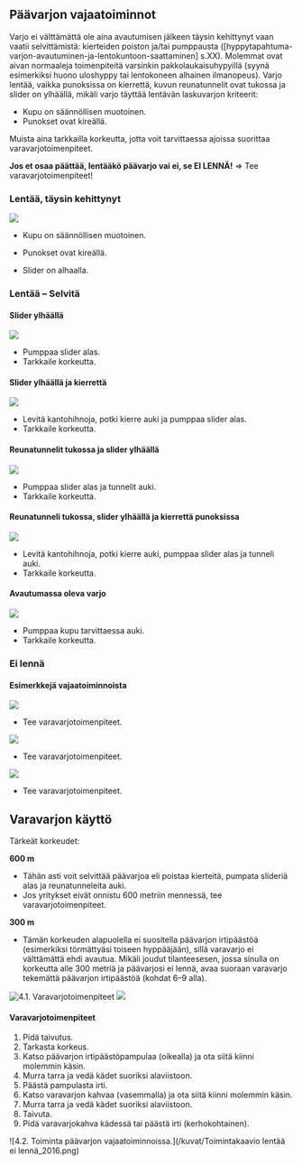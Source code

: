 ## Päävarjon vajaatoiminnot 

Varjo ei välttämättä ole aina avautumisen jälkeen täysin kehittynyt vaan
vaatii selvittämistä: kierteiden poiston ja/tai pumppausta
(\[hyppytapahtuma-varjon-avautuminen-ja-lentokuntoon-saattaminen\] s.XX).
Molemmat ovat aivan normaaleja toimenpiteitä varsinkin
pakkolaukaisuhypyillä (syynä esimerkiksi huono uloshyppy tai lentokoneen
alhainen ilmanopeus). Varjo lentää, vaikka punoksissa on kierrettä,
kuvun reunatunnelit ovat tukossa ja slider on ylhäällä, mikäli varjo
täyttää lentävän laskuvarjon kriteerit:

-   Kupu on säännöllisen muotoinen.
-   Punokset ovat kireällä.

Muista aina tarkkailla korkeutta, jotta voit tarvittaessa ajoissa
suorittaa varavarjotoimenpiteet.

**Jos et osaa päättää, lentääkö päävarjo vai ei, se EI LENNÄ!** =&gt;
Tee varavarjotoimenpiteet!

### Lentää, täysin kehittynyt  


![](/kuvat/Vajaatoiminnot-Lentaa-Taysin-kehittynyt.jpg)

-   Kupu on säännöllisen muotoinen.

-   Punokset ovat kireällä.

-   Slider on alhaalla.

### Lentää – Selvitä  


#### Slider ylhäällä 

![](/kuvat/Vajaatoiminnot-Lentaa-Slider-ylhaalla.png)

-   Pumppaa slider alas.
-   Tarkkaile korkeutta.

#### Slider ylhäällä ja kierrettä 

![](/kuvat/Vajaatoiminnot-Lentaa-Slider-ylhaalla-ja-Kierteita.png)

-   Levitä kantohihnoja, potki kierre auki ja pumppaa slider alas.
-   Tarkkaile korkeutta.

#### Reunatunnelit tukossa ja slider ylhäällä 

![](/kuvat/Vajaatoiminnot-Lentaa-Reunatunnelit-tukossa-ja-slider-ylhaalla.jpg)

-   Pumppaa slider alas ja tunnelit auki.
-   Tarkkaile korkeutta.

#### Reunatunneli tukossa, slider ylhäällä ja kierrettä punoksissa 

![](/kuvat/Vajaatoiminnot-Lentaa-Reunatunnelit-tukossa-ja-slider-ylhaalla-ja-kierteita.jpg)

-   Levitä kantohihnoja, potki kierre auki, pumppaa slider alas ja
    tunneli auki.
-   Tarkkaile korkeutta.

#### Avautumassa oleva varjo 

![](/kuvat/Vajaatoiminnot-lentaa-avautumassa.png)

-   Pumppaa kupu tarvittaessa auki.
-   Tarkkaile korkeutta.

### Ei lennä  


#### Esimerkkejä vajaatoiminnoista 

![](/kuvat/Vajaatoiminnot-line-over.jpg)

-   Tee varavarjotoimenpiteet.

![](/kuvat/Vajaatoiminnot-bag_lock.jpg)

-   Tee varavarjotoimenpiteet.

![](/kuvat/Vajaatoiminnot-streamer.jpg)

-   Tee varavarjotoimenpiteet.

Varavarjon käyttö  
-------------------

Tärkeät korkeudet:

**600 m**

- Tähän asti voit selvittää päävarjoa eli poistaa kierteitä, pumpata slideriä alas ja reunatunneleita auki. 
- Jos yritykset eivät onnistu 600 metriin mennessä, tee varavarjotoimenpiteet.

**300 m**

- Tämän korkeuden alapuolella ei suositella päävarjon irtipäästöä (esimerkiksi törmättyäsi toiseen hyppääjään), sillä varavarjo ei välttämättä ehdi avautua. Mikäli joudut tilanteesesen, jossa sinulla on korkeutta alle 300 metriä ja päävarjosi ei lennä, avaa suoraan varavarjo tekemättä päävarjon irtipäästöä (kohdat 6–9 alla).

![4.1. Varavarjotoimenpiteet](/kuvat/VV_1.jpg) ![](/kuvat/VV_2.jpg)


####  Varavarjotoimenpiteet  

1.  Pidä taivutus.
2.  Tarkasta korkeus.
3.  Katso päävarjon irtipäästöpampulaa (oikealla) ja ota siitä kiinni
    molemmin käsin.
4.  Murra tarra ja vedä kädet suoriksi alaviistoon.
5.  Päästä pampulasta irti.
6.  Katso varavarjon kahvaa (vasemmalla) ja ota siitä kiinni
    molemmin käsin.
7.  Murra tarra ja vedä kädet suoriksi alaviistoon.
8.  Taivuta.
9.  Pidä varavarjokahva kädessä tai päästä irti (kerhokohtainen).

![4.2. Toiminta päävarjon vajaatoiminnoissa.](/kuvat/Toimintakaavio lentää ei lennä_2016.png)
